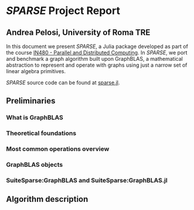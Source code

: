 # *SPARSE* Project Report 

## Andrea Pelosi, University of Roma TRE


In this document we present *SPARSE*, a Julia package developed as part of the course [IN480 - Parallel and Distributed Computing](http://www.dia.uniroma3.it/~paoluzzi/web/did/calcoloparallelo/2021/). 
In *SPARSE*, we port and benchmark a graph algorithm built upon GraphBLAS, a mathematical abstraction to represent and operate with graphs using just a narrow set of linear algebra primitives.

*SPARSE* source code can be found at [sparse.jl](https://github.com/AndreaPelosi/sparse.jl).

## Preliminaries 

### What is GraphBLAS

### Theoretical foundations

### Most common operations overview

### GraphBLAS objects

### SuiteSparse:GraphBLAS and SuiteSparse:GraphBLAS.jl


## Algorithm description
